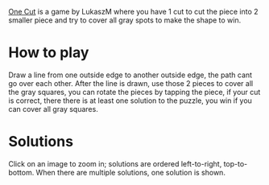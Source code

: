 [One Cut](https://play.fancade.com/616369AFDF122214) is a game by LukaszM where you have 1 cut to cut the piece into 2 smaller piece and try to cover all gray spots to make the shape to win.

# How to play
Draw a line from one outside edge to another outside edge, the path cant go over each other. After the line is drawn, use those 2 pieces to cover all the gray squares, you can rotate the pieces by tapping the piece, if your cut is correct, there there is at least one solution to the puzzle, you win if you can cover all gray squares.

# Solutions
Click on an image to zoom in; solutions are ordered left-to-right, top-to-bottom. When there are multiple solutions, one solution is shown.